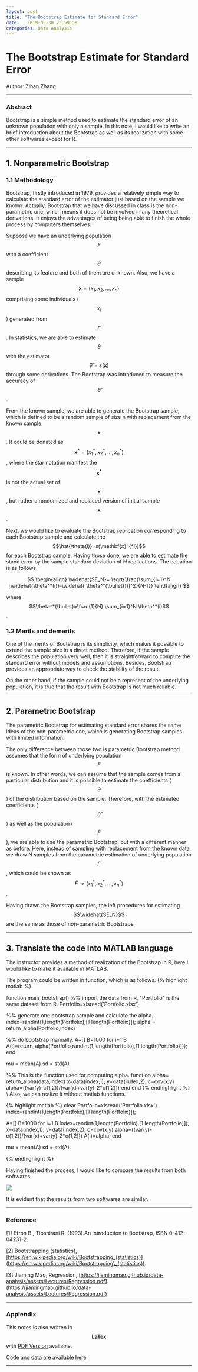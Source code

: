 ```yaml
---
layout: post
title: "The Bootstrap Estimate for Standard Error"
date:   2019-03-30 23:59:59
categories: Data Analysis
---
```


# The Bootstrap Estimate for Standard Error

Author: Zihan Zhang

----
### Abstract

Bootstrap is a simple method used to estimate the standard error of an unknown population with only a sample. In this note, I would like to write an brief introduction about the Bootstrap as well as its realization with some other softwares except for R.

----
## 1. Nonparametric Bootstrap

### 1.1 Methodology
Bootstrap, firstly introduced in 1979, provides a relatively simple way to calculate the standard error of the estimator just based on the sample we known. Actually, Bootstrap that we have discussed in class is the non-parametric one, which means it does not be involved in any theoretical derivations. It enjoys the advantages of being being able to finish the whole process by  computers themselves. 

Suppose we have an underlying population $$F$$ with a coefficient $$\theta$$ describing its feature and both of them are unknown. Also, we have a sample $$\mathbf{x} = (x_1,x_2,...,x_n)$$ comprising some individuals ($$x_i$$) generated from $$F$$. In statistics, we are able to estimate $$\theta$$ with the estimator $$\hat{\theta}=s(\mathbf{x})$$ through some derivations. The Bootstrap was introduced to measure the accuracy of $$\hat{\theta}$$.

From the known sample, we are able to generate the Bootstrap sample, which is defined to be a random sample of size n with replacement from the known sample $$\mathbf{x}$$. It could be donated as $$\mathbf{x}^*=(x_1^*,x_2^*,...,x_n^*)$$, where the star notation manifest the $$\mathbf{x^*}$$ is not the actual set of $$\mathbf{x}$$, but rather a randomized and replaced version of initial sample $$\mathbf{x}$$.

Next, we would like to evaluate the Bootstrap replication corresponding to each Bootstrap sample and calculate the $$\hat{\theta(i)}=s(\mathbf{x}^{*i})$$ for each Bootstrap sample. Having those done, we are able to estimate the stand error by the sample standard deviation of N replications. The equation is as follows.

$$
\begin{align}
\widehat{SE_N}= \sqrt{\frac{\sum_{i=1}^N  [\widehat{\theta^*(i)}-\widehat{ \theta^*(\bullet)})]^2}{N-1}}
\end{align}
$$

where $$\theta^*(\bullet)=\frac{1}{N} \sum_{i=1}^N \theta^*(i)$$. 

### 1.2 Merits and demerits
One of the merits of Bootstrap is its simplicity, which makes it possible to extend the sample size in a direct method. Therefore, if the sample describes the population very well, then it is straightforward to compute the standard error without models and assumptions. Besides, Bootstrap provides an appropriate way to check the stability of the result.

On the other hand, if the sample could not be a represent of the underlying population, it is true that the result with Bootstrap is not much reliable.

----

## 2. Parametric Bootstrap

The parametric Bootstrap for estimating standard error shares the same ideas of the non-parametric one, which is generating Bootstrap samples with limited information. 

The only difference between those two is parametric Bootstrap method assumes that the form of underlying population $$F$$ is known. In other words, we can assume that the sample comes from a particular distribution and it is possible to estimate the coefficients ($$\theta$$) of the distribution based on the sample. Therefore, with the estimated coefficients ($$\hat{\theta}$$) as well as the population ($$\hat{F}$$), we are able to use the parametric Bootstrap, but with a different manner as before. Here, instead of sampling with replacement from the known data, we draw N samples from the parametric estimation of underlying population $$\hat{F}$$, which could be shown as $$\hat{F} \rightarrow (x_1^*,x_2^*,...,x_n^*)$$.

Having drawn the Bootstrap samples, the left procedures for estimating $$\widehat{SE_N}$$ are the same as those of non-parametric Bootstraps.

----

## 3. Translate the code into MATLAB language

The instructor provides a method of realization of the Bootstrap in R, here I would like to make it available in MATLAB.

The program could be written in function, which is as follows.
{% highlight matlab %}

function main_bootstrap()
%% import the data from R, "Portfolio" is the same dataset from R.
Portfolio=xlsread('Portfolio.xlsx')

%% generate one bootstrap sample and calculate the alpha.
index=randint(1,length(Portfolio),[1 length(Portfolio)]);
alpha = return_alpha(Portfolio,index) 

%% do bootstrap manually.
A=[]
B=1000
for i=1:B
A(i)=return_alpha(Portfolio,randint(1,length(Portfolio),[1 length(Portfolio)]));
end

mu = mean(A)
sd = std(A)

%% This is the function used for computing alpha.
    function alpha= return_alpha(data,index)
        x=data(index,1);
        y=data(index,2);
        c=cov(x,y)
        alpha=((var(y)-c(1,2))/(var(x)+var(y)-2*c(1,2)))
    end
end
{% endhighlight %}
\\
Also, we can realize it without matlab functions.


{% highlight matlab %}
clear
Portfolio=xlsread('Portfolio.xlsx')
index=randint(1,length(Portfolio),[1 length(Portfolio)]);

A=[]
B=1000
for i=1:B
    index=randint(1,length(Portfolio),[1 length(Portfolio)]);
    x=data(index,1);
    y=data(index,2);
    c=cov(x,y)
    alpha=((var(y)-c(1,2))/(var(x)+var(y)-2*c(1,2)))
    A(i)=alpha;
end

mu = mean(A)
sd = std(A)

{% endhighlight %}

Having finished the process, I would like to compare the results from both softwares.


<img src="/static/posts/HW2/table1.png">



It is evident that the results from two softwares are similar.

-----

### Reference
[1] Efron B., Tibshirani R. (1993).An introduction to Bootstrap, ISBN 0-412-04231-2.

[2] Bootstrapping (statistics), [https://en.wikipedia.org/wiki/Bootstrapping_(statistics)](https://en.wikipedia.org/wiki/Bootstrapping\_(statistics)).

[3] Jiaming Mao, Regression, [https://jiamingmao.github.io/data-analysis/assets/Lectures/Regression.pdf](https://jiamingmao.github.io/data-analysis/assets/Lectures/Regression.pdf)

----
### Applendix
This notes is also written in $$\mathbf{LaTex}$$ with [PDF Version]({{site.baseurl}}/assets/HW2_zzh.pdf) available. 

Code and data are available [here](https://github.com/landbuland/landbuland.github.io/tree/master/assets/Portfolio)

----

